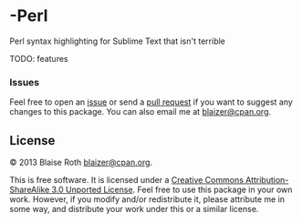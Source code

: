 -Perl
=====

Perl syntax highlighting for Sublime Text that isn't terrible

TODO: features

### Issues

Feel free to open an [issue](https://github.com/Blaizer/-Perl-sublime-language/issues/) or send a [pull request](https://github.com/Blaizer/-Perl-sublime-language/compare/) if you want to suggest any changes to this package. You can also email me at <blaizer@cpan.org>.

## License

&copy; 2013 Blaise Roth <blaizer@cpan.org>.

This is free software. It is licensed under a <a rel="license" href="http://creativecommons.org/licenses/by-sa/3.0/">Creative Commons Attribution-ShareAlike 3.0 Unported License</a>. Feel free to use this package in your own work. However, if you modify and/or redistribute it, please attribute me in some way, and distribute your work under this or a similar license.
